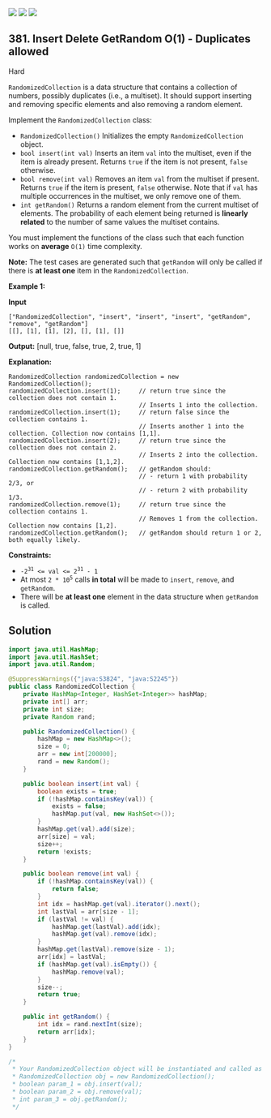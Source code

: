 [![](https://img.shields.io/github/stars/javadev/LeetCode-in-Java?label=Stars&style=flat-square)](https://github.com/javadev/LeetCode-in-Java)
[![](https://img.shields.io/github/forks/javadev/LeetCode-in-Java?label=Fork%20me%20on%20GitHub%20&style=flat-square)](https://github.com/javadev/LeetCode-in-Java/fork)
[![](https://img.shields.io/badge/-LeetCode%20in%20Kotlin-blue?style=flat-square)](https://github.com/javadev/LeetCode-in-Kotlin)

## 381\. Insert Delete GetRandom O(1) - Duplicates allowed

Hard

`RandomizedCollection` is a data structure that contains a collection of numbers, possibly duplicates (i.e., a multiset). It should support inserting and removing specific elements and also removing a random element.

Implement the `RandomizedCollection` class:

*   `RandomizedCollection()` Initializes the empty `RandomizedCollection` object.
*   `bool insert(int val)` Inserts an item `val` into the multiset, even if the item is already present. Returns `true` if the item is not present, `false` otherwise.
*   `bool remove(int val)` Removes an item `val` from the multiset if present. Returns `true` if the item is present, `false` otherwise. Note that if `val` has multiple occurrences in the multiset, we only remove one of them.
*   `int getRandom()` Returns a random element from the current multiset of elements. The probability of each element being returned is **linearly related** to the number of same values the multiset contains.

You must implement the functions of the class such that each function works on **average** `O(1)` time complexity.

**Note:** The test cases are generated such that `getRandom` will only be called if there is **at least one** item in the `RandomizedCollection`.

**Example 1:**

**Input**

    ["RandomizedCollection", "insert", "insert", "insert", "getRandom", "remove", "getRandom"]
    [[], [1], [1], [2], [], [1], []]

**Output:** [null, true, false, true, 2, true, 1]

**Explanation:** 

    RandomizedCollection randomizedCollection = new RandomizedCollection(); 
    randomizedCollection.insert(1);     // return true since the collection does not contain 1. 
                                        // Inserts 1 into the collection. 
    randomizedCollection.insert(1);     // return false since the collection contains 1. 
                                        // Inserts another 1 into the collection. Collection now contains [1,1]. 
    randomizedCollection.insert(2);     // return true since the collection does not contain 2. 
                                        // Inserts 2 into the collection. Collection now contains [1,1,2]. 
    randomizedCollection.getRandom();   // getRandom should: 
                                        // - return 1 with probability 2/3, or 
                                        // - return 2 with probability 1/3. 
    randomizedCollection.remove(1);     // return true since the collection contains 1. 
                                        // Removes 1 from the collection. Collection now contains [1,2]. 
    randomizedCollection.getRandom();   // getRandom should return 1 or 2, both equally likely.

**Constraints:**

*   <code>-2<sup>31</sup> <= val <= 2<sup>31</sup> - 1</code>
*   At most <code>2 * 10<sup>5</sup></code> calls **in total** will be made to `insert`, `remove`, and `getRandom`.
*   There will be **at least one** element in the data structure when `getRandom` is called.

## Solution

```java
import java.util.HashMap;
import java.util.HashSet;
import java.util.Random;

@SuppressWarnings({"java:S3824", "java:S2245"})
public class RandomizedCollection {
    private HashMap<Integer, HashSet<Integer>> hashMap;
    private int[] arr;
    private int size;
    private Random rand;

    public RandomizedCollection() {
        hashMap = new HashMap<>();
        size = 0;
        arr = new int[200000];
        rand = new Random();
    }

    public boolean insert(int val) {
        boolean exists = true;
        if (!hashMap.containsKey(val)) {
            exists = false;
            hashMap.put(val, new HashSet<>());
        }
        hashMap.get(val).add(size);
        arr[size] = val;
        size++;
        return !exists;
    }

    public boolean remove(int val) {
        if (!hashMap.containsKey(val)) {
            return false;
        }
        int idx = hashMap.get(val).iterator().next();
        int lastVal = arr[size - 1];
        if (lastVal != val) {
            hashMap.get(lastVal).add(idx);
            hashMap.get(val).remove(idx);
        }
        hashMap.get(lastVal).remove(size - 1);
        arr[idx] = lastVal;
        if (hashMap.get(val).isEmpty()) {
            hashMap.remove(val);
        }
        size--;
        return true;
    }

    public int getRandom() {
        int idx = rand.nextInt(size);
        return arr[idx];
    }
}

/*
 * Your RandomizedCollection object will be instantiated and called as such:
 * RandomizedCollection obj = new RandomizedCollection();
 * boolean param_1 = obj.insert(val);
 * boolean param_2 = obj.remove(val);
 * int param_3 = obj.getRandom();
 */
```
